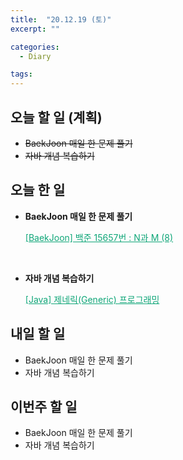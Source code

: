 ```yaml
---
title:  "20.12.19 (토)"
excerpt: ""

categories:
  - Diary

tags:
---
```


## 오늘 할 일 (계획)

- ~~BaekJoon 매일 한 문제 풀기~~
- ~~자바 개념 복습하기~~

## 오늘 한 일

- **BaekJoon 매일 한 문제 풀기**

  <a href="https://nam-ki-bok.github.io/baekjoon/Baek_NandM8/" style="color:#0FA678">[BaekJoon] 백준 15657번 : N과 M (8)</a>

  <br>

- **자바 개념 복습하기**

  <a href="https://nam-ki-bok.github.io/java/Java_generic/" style="color:#0FA678">[Java] 제네릭(Generic) 프로그래밍</a>


##  내일 할 일

- BaekJoon 매일 한 문제 풀기
- 자바 개념 복습하기

## 이번주 할 일

- BaekJoon 매일 한 문제 풀기
- 자바 개념 복습하기

<br>

